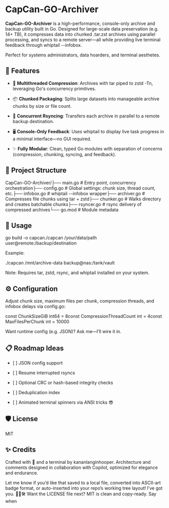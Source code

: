 CapCan-GO-Archiver
==================

**CapCan-GO-Archiver** is a high-performance, console-only archive and backup utility built in Go. Designed for large-scale data preservation (e.g. 14+ TB), it compresses data into chunked .tar.zst archives using parallel processing, and syncs to a remote server—all while providing live terminal feedback through whiptail --infobox.

Perfect for systems administrators, data hoarders, and terminal aesthetes.

🔧 Features
-----------

*   🧵 **Multithreaded Compression**: Archives with tar piped to zstd -Tn, leveraging Go's concurrency primitives.
    
*   📦 **Chunked Packaging**: Splits large datasets into manageable archive chunks by size or file count.
    
*   🔁 **Concurrent Rsyncing**: Transfers each archive in parallel to a remote backup destination.
    
*   🖥️ **Console-Only Feedback**: Uses whiptail to display live task progress in a minimal interface—no GUI required.
    
*   ✨ **Fully Modular**: Clean, typed Go modules with separation of concerns (compression, chunking, syncing, and feedback).
    

📁 Project Structure
--------------------

CapCan-GO-Archiver/├── main.go # Entry point, concurrency orchestration├── config.go # Global settings: chunk size, thread count, etc.├── infobox.go # whiptail --infobox wrapper├── archiver.go # Compresses file chunks using tar + zstd├── chunker.go # Walks directory and creates batchable chunks├── rsyncer.go # rsync delivery of compressed archives└── go.mod # Module metadata

🚀 Usage
--------

go build -o capcan./capcan /your/data/path user@remote:/backup/destination

Example:

./capcan /mnt/archive-data backup@nas:/tank/vault

Note: Requires tar, zstd, rsync, and whiptail installed on your system.

⚙️ Configuration
----------------

Adjust chunk size, maximum files per chunk, compression threads, and infobox delays via config.go:

const ChunkSizeGiB int64 = 8const CompressionThreadCount int = 4const MaxFilesPerChunk int = 10000

Want runtime config (e.g. JSON)? Ask me—I’ll wire it in.

📋 Roadmap Ideas
----------------

*   \[ \] JSON config support
    
*   \[ \] Resume interrupted rsyncs
    
*   \[ \] Optional CRC or hash-based integrity checks
    
*   \[ \] Deduplication index
    
*   \[ \] Animated terminal spinners via ANSI tricks 😎
    

🛡 License
----------

MIT

✨ Credits
---------

Crafted with 🖤 and a terminal by kananlanginhooper. Architecture and comments designed in collaboration with Copilot, optimized for elegance and endurance.

Let me know if you’d like that saved to a local file, converted into ASCII-art badge format, or auto-inserted into your repo’s working tree layout! I’ve got you. 🧃📄🛠️ Want the LICENSE file next? MIT is clean and copy-ready. Say when